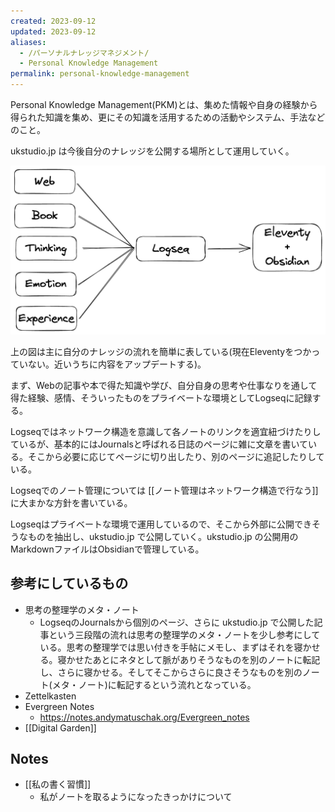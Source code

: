 ```yaml
---
created: 2023-09-12
updated: 2023-09-12
aliases:
  - /パーソナルナレッジマネジメント/
  - Personal Knowledge Management
permalink: personal-knowledge-management
---
```

Personal Knowledge Management(PKM)とは、集めた情報や自身の経験から得られた知識を集め、更にその知識を活用するための活動やシステム、手法などのこと。

ukstudio.jp は今後自分のナレッジを公開する場所として運用していく。

![](/assets/images/my-personal-knowledge-management.png.png)

上の図は主に自分のナレッジの流れを簡単に表している(現在Eleventyをつかっていない。近いうちに内容をアップデートする)。

まず、Webの記事や本で得た知識や学び、自分自身の思考や仕事なりを通して得た経験、感情、そういったものをプライベートな環境としてLogseqに記録する。

Logseqではネットワーク構造を意識して各ノートのリンクを適宜紐づけたりしているが、基本的にはJournalsと呼ばれる日誌のページに雑に文章を書いている。そこから必要に応じてページに切り出したり、別のページに追記したりしている。

Logseqでのノート管理については [[ノート管理はネットワーク構造で行なう]] に大まかな方針を書いている。

Logseqはプライベートな環境で運用しているので、そこから外部に公開できそうなものを抽出し、ukstudio.jp で公開していく。ukstudio.jp の公開用のMarkdownファイルはObsidianで管理している。
## 参考にしているもの

- 思考の整理学のメタ・ノート
	- LogseqのJournalsから個別のページ、さらに ukstudio.jp で公開した記事という三段階の流れは思考の整理学のメタ・ノートを少し参考にしている。思考の整理学では思い付きを手帖にメモし、まずはそれを寝かせる。寝かせたあとにネタとして脈がありそうなものを別のノートに転記し、さらに寝かせる。そしてそこからさらに良さそうなものを別のノート(メタ・ノート)に転記するという流れとなっている。
- Zettelkasten
- Evergreen Notes
	- https://notes.andymatuschak.org/Evergreen_notes
- [[Digital Garden]]

## Notes

- [[私の書く習慣]]
	- 私がノートを取るようになったきっかけについて
